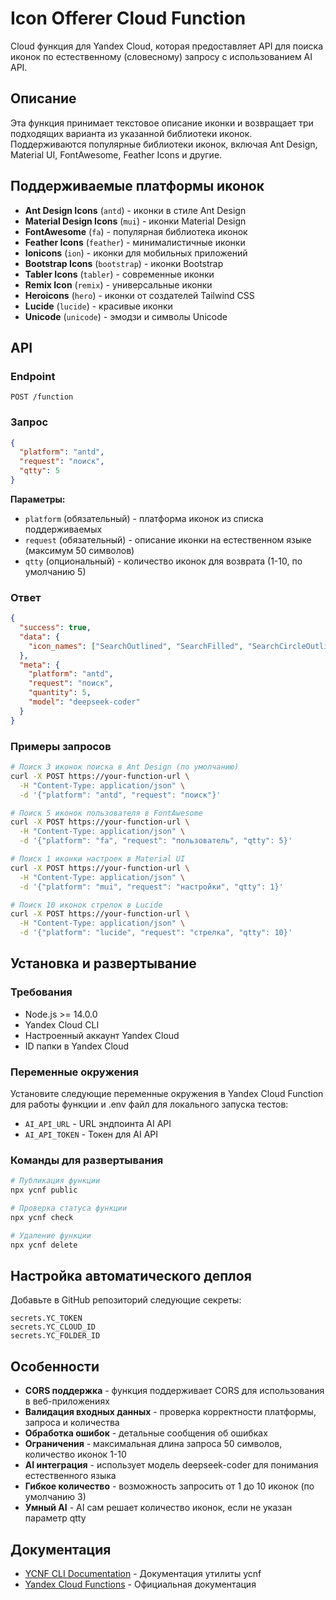 # Icon Offerer Cloud Function

Cloud функция для Yandex Cloud, которая предоставляет API для поиска иконок по естественному (словесному) запросу с использованием AI API.

## Описание

Эта функция принимает текстовое описание иконки и возвращает три подходящих варианта из указанной библиотеки иконок. Поддерживаются популярные библиотеки иконок, включая Ant Design, Material UI, FontAwesome, Feather Icons и другие.

## Поддерживаемые платформы иконок

- **Ant Design Icons** (`antd`) - иконки в стиле Ant Design
- **Material Design Icons** (`mui`) - иконки Material Design
- **FontAwesome** (`fa`) - популярная библиотека иконок
- **Feather Icons** (`feather`) - минималистичные иконки
- **Ionicons** (`ion`) - иконки для мобильных приложений
- **Bootstrap Icons** (`bootstrap`) - иконки Bootstrap
- **Tabler Icons** (`tabler`) - современные иконки
- **Remix Icon** (`remix`) - универсальные иконки
- **Heroicons** (`hero`) - иконки от создателей Tailwind CSS
- **Lucide** (`lucide`) - красивые иконки
- **Unicode** (`unicode`) - эмодзи и символы Unicode

## API

### Endpoint
```
POST /function
```

### Запрос
```json
{
  "platform": "antd",
  "request": "поиск",
  "qtty": 5
}
```

**Параметры:**
- `platform` (обязательный) - платформа иконок из списка поддерживаемых
- `request` (обязательный) - описание иконки на естественном языке (максимум 50 символов)
- `qtty` (опциональный) - количество иконок для возврата (1-10, по умолчанию 5)

### Ответ
```json
{
  "success": true,
  "data": {
    "icon_names": ["SearchOutlined", "SearchFilled", "SearchCircleOutlined", "SearchIcon", "MagnifyingGlassIcon"]
  },
  "meta": {
    "platform": "antd",
    "request": "поиск",
    "quantity": 5,
    "model": "deepseek-coder"
  }
}
```

### Примеры запросов

```bash
# Поиск 3 иконок поиска в Ant Design (по умолчанию)
curl -X POST https://your-function-url \
  -H "Content-Type: application/json" \
  -d '{"platform": "antd", "request": "поиск"}'

# Поиск 5 иконок пользователя в FontAwesome
curl -X POST https://your-function-url \
  -H "Content-Type: application/json" \
  -d '{"platform": "fa", "request": "пользователь", "qtty": 5}'

# Поиск 1 иконки настроек в Material UI
curl -X POST https://your-function-url \
  -H "Content-Type: application/json" \
  -d '{"platform": "mui", "request": "настройки", "qtty": 1}'

# Поиск 10 иконок стрелок в Lucide
curl -X POST https://your-function-url \
  -H "Content-Type: application/json" \
  -d '{"platform": "lucide", "request": "стрелка", "qtty": 10}'
```

## Установка и развертывание

### Требования

- Node.js >= 14.0.0
- Yandex Cloud CLI
- Настроенный аккаунт Yandex Cloud
- ID папки в Yandex Cloud

### Переменные окружения

Установите следующие переменные окружения в Yandex Cloud Function для работы функции и .env файл для локального запуска тестов:

- `AI_API_URL` - URL эндпоинта AI API
- `AI_API_TOKEN` - Токен для AI API

### Команды для развертывания

```bash
# Публикация функции
npx ycnf public

# Проверка статуса функции
npx ycnf check

# Удаление функции
npx ycnf delete
```

## Настройка автоматического деплоя

Добавьте в GitHub репозиторий следующие секреты:

```
secrets.YC_TOKEN
secrets.YC_CLOUD_ID
secrets.YC_FOLDER_ID
```

## Особенности

- **CORS поддержка** - функция поддерживает CORS для использования в веб-приложениях
- **Валидация входных данных** - проверка корректности платформы, запроса и количества
- **Обработка ошибок** - детальные сообщения об ошибках
- **Ограничения** - максимальная длина запроса 50 символов, количество иконок 1-10
- **AI интеграция** - использует модель deepseek-coder для понимания естественного языка
- **Гибкое количество** - возможность запросить от 1 до 10 иконок (по умолчанию 3)
- **Умный AI** - AI сам решает количество иконок, если не указан параметр qtty

## Документация

- [YCNF CLI Documentation](https://www.npmjs.com/package/ycnf) - Документация утилиты ycnf
- [Yandex Cloud Functions](https://cloud.yandex.ru/docs/functions/) - Официальная документация
